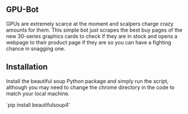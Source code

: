 ## GPU-Bot
GPUs are extremely scarce at the moment and scalpers charge crazy amounts for them. This simple bot just scrapes the best buy pages of the new 30-series graphics cards to check if they are in stock and opens a webpage to their product page if they are so you can have a fighting chance in snagging one.  
## Installation
Install the beautiful soup Python package and simply run the script, although you may need to change the chrome directory in the code to match your local machine.  

`pip install beautifulsoup4'
